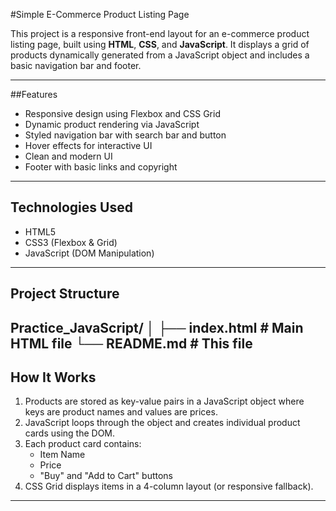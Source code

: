 #Simple E-Commerce Product Listing Page

This project is a responsive front-end layout for an e-commerce product listing page, built using **HTML**, **CSS**, and **JavaScript**. It displays a grid of products dynamically generated from a JavaScript object and includes a basic navigation bar and footer.

---

##Features

-  Responsive design using Flexbox and CSS Grid
-  Dynamic product rendering via JavaScript
-  Styled navigation bar with search bar and button
-  Hover effects for interactive UI
-  Clean and modern UI
-  Footer with basic links and copyright

---

## Technologies Used

- HTML5
- CSS3 (Flexbox & Grid)
- JavaScript (DOM Manipulation)

---

## Project Structure
Practice_JavaScript/
│
├── index.html # Main HTML file
└── README.md # This file
---

## How It Works

1. Products are stored as key-value pairs in a JavaScript object where keys are product names and values are prices.
2. JavaScript loops through the object and creates individual product cards using the DOM.
3. Each product card contains:
   - Item Name
   - Price
   - "Buy" and "Add to Cart" buttons
4. CSS Grid displays items in a 4-column layout (or responsive fallback).

---



